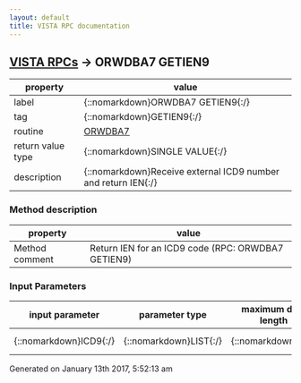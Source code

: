 ```yaml
---
layout: default
title: VISTA RPC documentation
---
```




## [VISTA RPCs](TableOfContent.md) &#8594; ORWDBA7 GETIEN9 

 property | value 
--- | --- 
 label | {::nomarkdown}ORWDBA7 GETIEN9{:/}
 tag | {::nomarkdown}GETIEN9{:/}
 routine | [ORWDBA7](http://code.osehra.org/dox/Routine_ORWDBA7_source.html)
 return value type | {::nomarkdown}SINGLE VALUE{:/}
 description | {::nomarkdown}Receive external ICD9 number and return IEN{:/}


### Method description

 property | value 
--- | --- 
 Method comment | Return IEN for an ICD9 code (RPC: ORWDBA7 GETIEN9)

### Input Parameters

| input parameter | parameter type | maximum data length | required | description | 
| --- | --- | --- | --- | --- | 
| {::nomarkdown}ICD9{:/} | {::nomarkdown}LIST{:/} | {::nomarkdown}9{:/} | {::nomarkdown}true{:/} | {::nomarkdown}External ICD9 number{:/} | 




 Generated on January 13th 2017, 5:52:13 am
